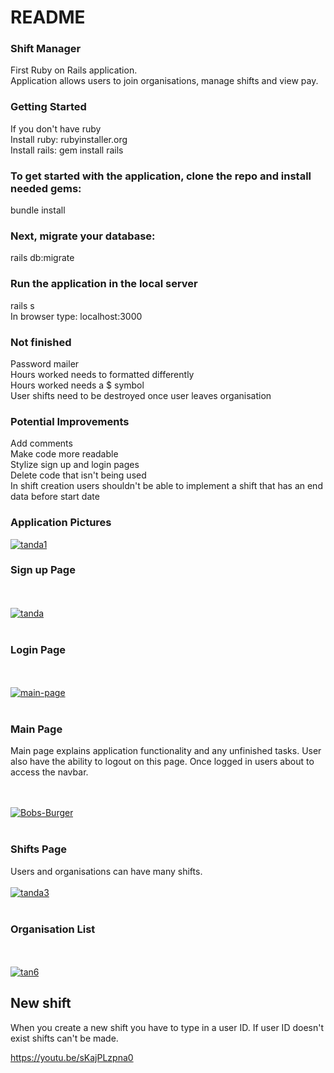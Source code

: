 # README

### Shift Manager
First Ruby on Rails application. <br>
Application allows users to join organisations, manage shifts and view pay.

### Getting Started
If you don't have ruby <br>
Install ruby: rubyinstaller.org <br>
Install rails: gem install rails <br>

### To get started with the application, clone the repo and install needed gems: <br>
bundle install <br>

### Next, migrate your database: <br>
rails db:migrate <br>

### Run the application in the local server <br>
rails s <br>
In browser type: localhost:3000

### Not finished
Password mailer <br>
Hours worked needs to formatted differently <br>
Hours worked needs a $ symbol <br>
User shifts need to be destroyed once user leaves organisation <br>

### Potential Improvements
Add comments <br>
Make code more readable <br>
Stylize sign up and login pages<br>
Delete code that isn't being used<br>
In shift creation users shouldn't be able to implement a shift that has an end data before start date <br>

### Application Pictures
<a href="https://imgbb.com/"><img src="https://i.ibb.co/1GMSwgC/tanda1.png" alt="tanda1" border="0"></a>
<br>
### Sign up Page
<br>
<br>
<a href="https://imgbb.com/"><img src="https://i.ibb.co/26pn7BH/tanda.png" alt="tanda" border="0"></a>
<br>
<br>

### Login Page

<br>
<br>
<a href="https://ibb.co/59G1SK6"><img src="https://i.ibb.co/BPcfQnt/main-page.png" alt="main-page" border="0"></a>
<br>
<br>

### Main Page
Main page explains application functionality and any unfinished tasks. User also have the ability to logout on this page.
Once logged in users about to access the navbar.

<br>
<br>
<a href="https://ibb.co/f97mtYQ"><img src="https://i.ibb.co/xYQVGS3/Bobs-Burger.png" alt="Bobs-Burger" border="0"></a>
<br>
<br>

### Shifts Page
Users and organisations can have many shifts. 
<br>
<br>
<a href="https://ibb.co/s5FwkZt"><img src="https://i.ibb.co/n3DcZFR/tanda3.png" alt="tanda3" border="0"></a>
<br>
<br>

### Organisation List

<br>
<br>
<a href="https://ibb.co/TtwXW5B"><img src="https://i.ibb.co/GRdwHjv/tan6.png" alt="tan6" border="0"></a>
<br>

## New shift
When you create a new shift you have to type in a user ID. If user ID doesn't exist shifts can't be made.
<br>

https://youtu.be/sKajPLzpna0
